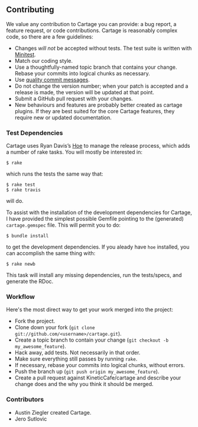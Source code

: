 ## Contributing

We value any contribution to Cartage you can provide: a bug report, a feature
request, or code contributions. Cartage is reasonably complex code, so there
are a few guidelines:

*   Changes *will not* be accepted without tests. The test suite is written
    with [Minitest][].
*   Match our coding style.
*   Use a thoughtfully-named topic branch that contains your change. Rebase
    your commits into logical chunks as necessary.
*   Use [quality commit messages][].
*   Do not change the version number; when your patch is accepted and a release
    is made, the version will be updated at that point.
*   Submit a GitHub pull request with your changes.
*   New behaviours and features are probably better created as cartage plugins.
    If they are best suited for the core Cartage features, they require new or
    updated documentation.

### Test Dependencies

Cartage uses Ryan Davis’s [Hoe][] to manage the release process, which adds a
number of rake tasks. You will mostly be interested in:

    $ rake

which runs the tests the same way that:

    $ rake test
    $ rake travis

will do.

To assist with the installation of the development dependencies for Cartage, I
have provided the simplest possible Gemfile pointing to the (generated)
`cartage.gemspec` file. This will permit you to do:

    $ bundle install

to get the development dependencies. If you aleady have `hoe` installed, you
can accomplish the same thing with:

    $ rake newb

This task will install any missing dependencies, run the tests/specs, and
generate the RDoc.

### Workflow

Here's the most direct way to get your work merged into the project:

*   Fork the project.
*   Clone down your fork (`git clone
    git://github.com/<username>/cartage.git`).
*   Create a topic branch to contain your change (`git checkout -b
    my_awesome_feature`).
*   Hack away, add tests. Not necessarily in that order.
*   Make sure everything still passes by running `rake`.
*   If necessary, rebase your commits into logical chunks, without errors.
*   Push the branch up (`git push origin my_awesome_feature`).
*   Create a pull request against KineticCafe/cartage and describe your change
    does and the why you think it should be merged.

### Contributors

*   Austin Ziegler created Cartage.
*   Jero Sutlovic

[Minitest]: https://github.com/seattlerb/minitest
[quality commit messages]: http://tbaggery.com/2008/04/19/a-note-about-git-commit-messages.html
[Hoe]: https://github.com/seattlerb/hoe
[kccoc]: https://github.com/KineticCafe/code-of-conduct
